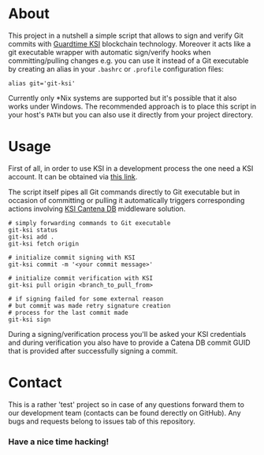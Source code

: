# About
This project in a nutshell a simple script that allows to sign and verify Git commits with [Guardtime KSI](https://www.google.com) blockchain technology. Moreover it acts like a git executable wrapper with automatic sign/verify hooks when committing/pulling changes e.g. you can use it instead of a Git executable by creating an alias in your `.bashrc` or `.profile` configuration files:

```shell
alias git='git-ksi'
```

Currently only *Nix systems are supported but it's possible that it also works under Windows. The recommended approach is to place this script in your host's `PATH` but you can also use it directly from your project directory. 

# Usage
First of all, in order to use KSI in a development process the one need a KSI account. It can be obtained via [this link](https://guardtime.com/technology/blockchain-developers).

The script itself pipes all Git commands directly to Git executable but in occasion of committing or pulling it automatically triggers corresponding actions involving [KSI Cantena DB](https://tryout-catena.guardtime.net/) middleware solution. 

```shell
# simply forwarding commands to Git executable
git-ksi status
git-ksi add .
git-ksi fetch origin
```

```shell
# initialize commit signing with KSI
git-ksi commit -m '<your commit message>'

# initialize commit verification with KSI
git-ksi pull origin <branch_to_pull_from>

# if signing failed for some external reason 
# but commit was made retry signature creation
# process for the last commit made
git-ksi sign
```

During a signing/verification process you'll be asked your KSI credentials and during verification you also have to provide a Catena DB commit GUID that is provided after successfully signing a commit.

# Contact
This is a rather 'test' project so in case of any questions forward them to our development team (contacts can be found derectly on GitHub). Any bugs and requests belong to issues tab of this repository.

### Have a nice time hacking!
